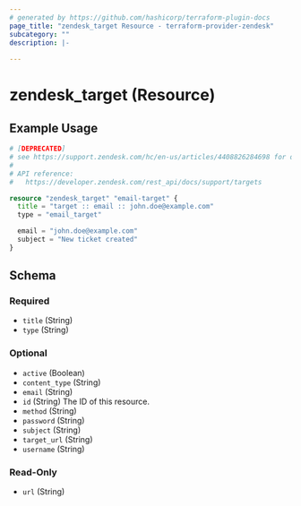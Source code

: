 ```yaml
---
# generated by https://github.com/hashicorp/terraform-plugin-docs
page_title: "zendesk_target Resource - terraform-provider-zendesk"
subcategory: ""
description: |-
  
---
```


# zendesk_target (Resource)



## Example Usage

```terraform
# [DEPRECATED]
# see https://support.zendesk.com/hc/en-us/articles/4408826284698 for details.
#
# API reference:
#   https://developer.zendesk.com/rest_api/docs/support/targets

resource "zendesk_target" "email-target" {
  title = "target :: email :: john.doe@example.com"
  type = "email_target"

  email = "john.doe@example.com"
  subject = "New ticket created"
}
```

<!-- schema generated by tfplugindocs -->
## Schema

### Required

- `title` (String)
- `type` (String)

### Optional

- `active` (Boolean)
- `content_type` (String)
- `email` (String)
- `id` (String) The ID of this resource.
- `method` (String)
- `password` (String)
- `subject` (String)
- `target_url` (String)
- `username` (String)

### Read-Only

- `url` (String)


